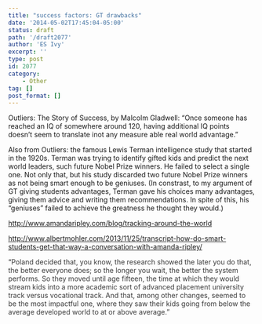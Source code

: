 ```yaml
---
title: "success factors: GT drawbacks"
date: '2014-05-02T17:45:04-05:00'
status: draft
path: '/draft2077'
author: 'ES Ivy'
excerpt: ''
type: post
id: 2077
category:
    - Other
tag: []
post_format: []
---
```

Outliers: The Story of Success, by Malcolm Gladwell: “Once someone has reached an IQ of somewhere around 120, having additional IQ points doesn’t seem to translate inot any measure able real world advantage.”

Also from Outliers: the famous Lewis Terman intelligence study that started in the 1920s. Terman was trying to identify gifted kids and predict the next world leaders, such future Nobel Prize winners. He failed to select a single one. Not only that, but his study discarded two future Nobel Prize winners as not being smart enough to be geniuses. (In constrast, to my argument of GT giving students advantages, Terman gave his choices many advantages, giving them advice and writing them recommendations. In spite of this, his “geniuses” failed to achieve the greatness he thought they would.)

http://www.amandaripley.com/blog/tracking-around-the-world

http://www.albertmohler.com/2013/11/25/transcript-how-do-smart-students-get-that-way-a-conversation-with-amanda-ripley/

“<span style="color: #3a3a3a;">Poland decided that, you know, the research showed the later you do that, the better everyone does; so the longer you wait, the better the system performs. So they moved until age fifteen, the time at which they would stream kids into a more academic sort of advanced placement university track versus vocational track. And that, among other changes, seemed to be the most impactful one, where they saw their kids going from below the average developed world to at or above average.”</span>
